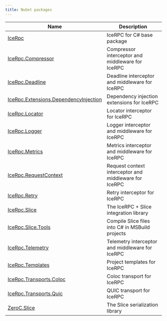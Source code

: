 ```yaml
---
title: NuGet packages
---
```


| Name                                    | Description                                           |
| --------------------------------------- | ----------------------------------------------------- |
| [IceRpc]                                | IceRPC for C# base package                            |
| [IceRpc.Compressor]                     | Compressor interceptor and middleware for IceRPC      |
| [IceRpc.Deadline]                       | Deadline interceptor and middleware for IceRPC        |
| [IceRpc.Extensions.DependencyInjection] | Dependency injection extensions for IceRPC            |
| [IceRpc.Locator]                        | Locator interceptor for IceRPC                        |
| [IceRpc.Logger]                         | Logger interceptor and middleware for IceRPC          |
| [IceRpc.Metrics]                        | Metrics interceptor and middleware for IceRPC         |
| [IceRpc.RequestContext]                 | Request context interceptor and middleware for IceRPC |
| [IceRpc.Retry]                          | Retry interceptor for IceRPC                          |
| [IceRpc.Slice]                          | The IceRPC + Slice integration library                |
| [IceRpc.Slice.Tools]                    | Compile Slice files into C# in MSBuild projects       |
| [IceRpc.Telemetry]                      | Telemetry interceptor and middleware for IceRPC       |
| [IceRpc.Templates]                      | Project templates for IceRPC                          |
| [IceRpc.Transports.Coloc]               | Coloc transport for IceRPC                            |
| [IceRpc.Transports.Quic]                | QUIC transport for IceRPC                             |
| [ZeroC.Slice]                           | The Slice serialization library                       |

[IceRpc]: https://www.nuget.org/packages/IceRpc
[IceRpc.Compressor]: https://www.nuget.org/packages/IceRpc.Compressor
[IceRpc.Deadline]: https://www.nuget.org/packages/IceRpc.Deadline
[IceRpc.Extensions.DependencyInjection]: https://www.nuget.org/packages/IceRpc.Extensions.DependencyInjection
[IceRpc.Locator]: https://www.nuget.org/packages/IceRpc.Locator
[IceRpc.Logger]: https://www.nuget.org/packages/IceRpc.Logger
[IceRpc.Metrics]: https://www.nuget.org/packages/IceRpc.Metrics
[IceRpc.RequestContext]: https://www.nuget.org/packages/IceRpc.RequestContext
[IceRpc.Retry]: https://www.nuget.org/packages/IceRpc.Retry
[IceRpc.Slice]: https://www.nuget.org/packages/IceRpc.Slice
[IceRpc.Slice.Tools]: https://www.nuget.org/packages/IceRpc.Slice.Tools
[IceRpc.Telemetry]: https://www.nuget.org/packages/IceRpc.Telemetry
[IceRpc.Templates]: https://www.nuget.org/packages/IceRpc.Templates
[IceRpc.Transports.Coloc]: https://www.nuget.org/packages/IceRpc.Transports.Coloc
[IceRpc.Transports.Quic]: https://www.nuget.org/packages/IceRpc.Transports.Quic
[ZeroC.Slice]: https://www.nuget.org/packages/ZeroC.Slice
